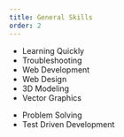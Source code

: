 ```yaml
---
title: General Skills
order: 2
---
```




- Learning Quickly
- Troubleshooting
- Web Development
- Web Design
- 3D Modeling
- Vector Graphics
<!-- - Video Editing -->
- Problem Solving
- Test Driven Development